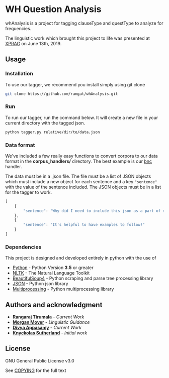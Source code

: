 # WH Question Analysis

whAnalysis is a project for tagging clauseType and questType to analyze for frequencies.

The linguistic work which brought this project to life was presented at [XPRAG](https://www.xprag.de/?page_id=6207) on June 13th, 2019.

## Usage

### Installation

To use our tagger, we recommend you install simply using git clone

```bash
git clone https://github.com/rangat/whAnalysis.git
```

### Run

To run our tagger, run the command below. It will create a new file in your current directory with the tagged json.

```bash
python tagger.py relative/dir/to/data.json
```

### Data format

We've included a few really easy functions to convert corpora to our data format in the **corpus_handlers/** directory. The best example is our [bnc](corpus_handlers/bnc.py) handler.

The data must be in a .json file. The file must be a list of JSON objects which must include a new object for each sentence and a key ```"sentence"``` with the value of the sentence included. The JSON objects must be in a list for the tagger to work.

```javascript
[
    {
        "sentence": "Why did I need to include this json as a part of my readme?"
    },
    {
        "sentence": "It's helpful to have examples to follow!"
    }
]
```

### Dependencies

This project is designed and developed entirely in python with the use of

* [Python](https://www.python.org/) - Python Version **3.5** or greater
* [NLTK](https://www.nltk.org/) - The Natural Language Toolkit
* [BeautifulSoup4](https://www.crummy.com/software/BeautifulSoup/bs4/doc/) - Python scraping and parse tree processing library
* [JSON](https://docs.python.org/3/library/json.html) - Python json library
* [Multiprocessing](https://docs.python.org/3.7/library/multiprocessing.html) - Python multiprocessing library

## Authors and acknowledgment

* [**Rangaraj Tirumala**](http://www.rangarajt.com/) - *Current Work*
* [**Morgan Moyer**](http://www.rci.rutgers.edu/~mcm315/) - *Linguistic Guidance*
* [**Divya Appasamy**](https://github.com/divsquid) - *Current Work*
* [**Knyckolas Sutherland**](https://github.com/sutherland17) - *Initial work*

## License

GNU General Public License v3.0

See [COPYING](COPYING) for the full text

